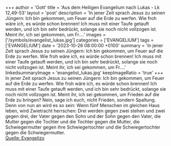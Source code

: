 +++
author = 'Gott'
title = 'Aus dem Heiligen Evangelium nach Lukas - Lk 12,49-53'
layout = 'post'
description = 'In jener Zeit sprach Jesus zu seinen Jüngern: Ich bin gekommen, um Feuer auf die Erde zu werfen. Wie froh wäre ich, es würde schon brennen! Ich muss mit einer Taufe getauft werden, und ich bin sehr bedrückt, solange sie noch nicht vollzogen ist. Meint ihr, ich sei gekommen, um Fr....'
images = ['/symbols/evangelist_lukas.jpg']
categories = ['EVANGELIUM']
tags = ['EVANGELIUM']
date = '2023-10-26 08:00:00 +0100'
summary = 'In jener Zeit sprach Jesus zu seinen Jüngern: Ich bin gekommen, um Feuer auf die Erde zu werfen. Wie froh wäre ich, es würde schon brennen! Ich muss mit einer Taufe getauft werden, und ich bin sehr bedrückt, solange sie noch nicht vollzogen ist. Meint ihr, ich sei gekommen, um Fr....'
linkedsummaryImage = 'evangelist_lukas.jpg'
keepImageRatio = 'true'
+++
In jener Zeit sprach Jesus zu seinen Jüngern: Ich bin gekommen, um Feuer auf die Erde zu werfen. Wie froh wäre ich, es würde schon brennen!
Ich muss mit einer Taufe getauft werden, und ich bin sehr bedrückt, solange sie noch nicht vollzogen ist.
Meint ihr, ich sei gekommen, um Frieden auf die Erde zu bringen? Nein, sage ich euch, nicht Frieden, sondern Spaltung.<!--more-->
Denn von nun an wird es so sein: Wenn fünf Menschen im gleichen Haus leben, wird Zwietracht herrschen: Drei werden gegen zwei stehen und zwei gegen drei,
der Vater gegen den Sohn und der Sohn gegen den Vater, die Mutter gegen die Tochter und die Tochter gegen die Mutter, die Schwiegermutter gegen ihre Schwiegertochter und die Schwiegertochter gegen die Schwiegermutter.<br> [Quelle: Evangelizo](https://evangeliumtagfuertag.org/DE/gospel)